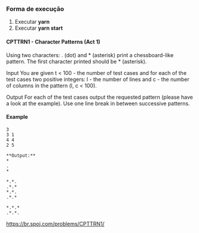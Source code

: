 ### Forma de execução
1. Executar **yarn**
2. Executar **yarn start**

#### CPTTRN1 - Character Patterns (Act 1)

Using two characters: . (dot) and * (asterisk) print a chessboard-like pattern. The first character printed should be * (asterisk).

Input
You are given t < 100 - the number of test cases and for each of the test cases two positive integers: l - the number of lines and c - the number of columns in the pattern (l, c < 100).

Output
For each of the test cases output the requested pattern (please have a look at the example). Use one line break in between successive patterns.

#### Example
```Input:
3
3 1
4 4
2 5

**Output:**
*
.
*

*.*.
.*.*
*.*.
.*.*

*.*.*
.*.*.
```
https://br.spoj.com/problems/CPTTRN1/
